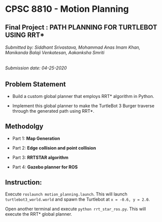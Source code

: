 # CPSC 8810 - Motion Planning
## Final Project : PATH PLANNING FOR TURTLEBOT USING RRT*
###### Submitted by: Siddhant Srivastava, Mohammad Anas Imam Khan, Manikanda Balaji Venkatesan, Aakanksha Smriti 
###### Submission date: 04-25-2020

## Problem Statement
- Build a custom global planner that employs RRT* algorithm in Python.

- Implement this global planner to make the TurtleBot 3 Burger traverse through the generated path using RRT*.

## Methodolgy
- Part 1: **Map Generation**

- Part 2: **Edge collision and point collision**

- Part 3: **RRTSTAR algorithm**

- Part 4: **Gazebo planner for ROS**

## Instruction:
Execute `roslaunch motion_planning.launch`. This will launch `turtlebot3_world.world` and spawn the Turtlebot at `x = -0.6, y = 2.0`.

Open another terminal and execute `python rrt_star_ros.py`. This will execute the RRT* global planner.